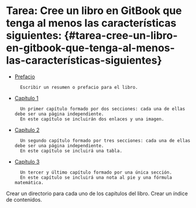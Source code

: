 # Tarea: Cree un libro en GitBook que tenga al menos las características siguientes: {#tarea-cree-un-libro-en-gitbook-que-tenga-al-menos-las-características-siguientes}

* [Prefacio](preface.md)



  ```
    Escribir un resumen o prefacio para el libro.

  ```

* [Capítulo 1](chapter1/chapter1.md)


  ```
    Un primer capítulo formado por dos secciones: cada una de ellas debe ser una página independiente.
    En este capítulo se incluirán dos enlaces y una imagen.

  ```

* [Capítulo 2](chapter2.md)

  ```
    Un segundo capítulo formado por tres secciones: cada una de ellas debe ser una página independiente.
    En este capítulo se incluirá una tabla.

  ```

* [Capítulo 3](chapter3.md)

  ```
    Un tercer y último capítulo formado por una única sección.
    En este capítulo se incluirá una nota al pie y una fórmula matemática.

  ```

Crear un directorio para cada uno de los capítulos del libro. Crear un índice de contenidos.

